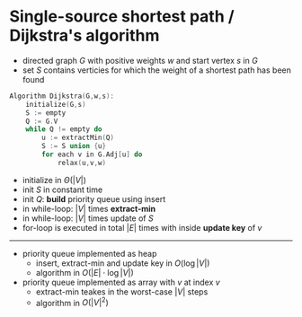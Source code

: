 # Single-source shortest path / Dijkstra's algorithm
- directed graph $G$ with positive weights $w$ and start vertex $s$ in $G$
- set $S$ contains verticies for which the weight of a shortest path has been found
```cpp
Algorithm Dijkstra(G,w,s):
	initialize(G,s)
	S := empty
	Q := G.V
	while Q != empty do
		u := extractMin(Q)
		S := S union {u}
		for each v in G.Adj[u] do
			relax(u,v,w)
```
- initialize in $\Theta(|V|)$
- init $S$ in constant time
- init $Q$: **build** priority queue using insert
- in while-loop: $|V|$ times **extract-min**
- in while-loop: $|V|$ times update of $S$
- for-loop is executed in total $|E|$ times with inside **update key** of $v$
___
- priority queue implemented as heap
	- insert, extract-min and update key in $O(\log |V|)$
	- algorithm in $O(|E|\cdot \log |V|)$
- priority queue implemented as array with $v$ at index $v$
	- extract-min teakes in the worst-case $|V|$ steps
	- algorithm in $O(|V|^2)$
